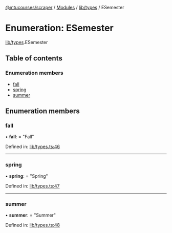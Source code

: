 [@mtucourses/scraper](../../README.md) / [Modules](../../modules.md) / [lib/types](../../modules/lib_types.md) / ESemester

# Enumeration: ESemester

[lib/types](../../modules/lib_types.md).ESemester

## Table of contents

### Enumeration members

- [fall](types.esemester.md#fall)
- [spring](types.esemester.md#spring)
- [summer](types.esemester.md#summer)

## Enumeration members

### fall

• **fall**: = "Fall"

Defined in: [lib/types.ts:46](https://github.com/Michigan-Tech-Courses/scrapper/blob/95d6d94/src/lib/types.ts#L46)

___

### spring

• **spring**: = "Spring"

Defined in: [lib/types.ts:47](https://github.com/Michigan-Tech-Courses/scrapper/blob/95d6d94/src/lib/types.ts#L47)

___

### summer

• **summer**: = "Summer"

Defined in: [lib/types.ts:48](https://github.com/Michigan-Tech-Courses/scrapper/blob/95d6d94/src/lib/types.ts#L48)
